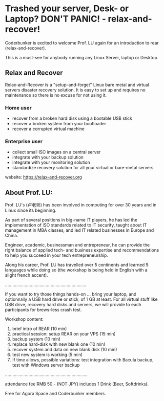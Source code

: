 # Trashed your server, Desk- or Laptop? DON'T PANIC! - relax-and-recover!

Coderbunker is excited to welcome Prof. LU again for an introduction to rear (relax-and-recover).

This is a must-see for anybody running any Linux Server, laptop or Desktop.

## Relax and Recover

Relax-and-Recover is a "setup-and-forget" Linux bare metal and virtual servers disaster recovery solution. It is easy to set up and requires no maintenance so there is no excuse for not using it.

### Home user
- recover from a broken hard disk using a bootable USB stick
- recover a broken system from your bootloader
- recover a corrupted virtual machine

### Enterprise user
- collect small ISO images on a central server
- integrate with your backup solution
- integrate with your monitoring solution
- standardize recovery solution for all your virtual or bare-metal servers

website: https://relax-and-recover.org


## About Prof. LU:

Prof. LU's (卢老师) has been involved in computing for over 30 years and in Linux since its beginning.

As part of several positions in big-name IT players, he has led the implementation of ISO standards related to IT security,  taught about IT management in MBA classes, and led IT related businesses in Europe and China.

Engineer, academic, businessman and entrepreneur, he can provide the right balance of applied tech- and business expertise and recommendations to help you succeed in your tech entrepreneurship.

Along his career, Prof. LU has travelled over 5 continents and learned 5 languages while doing so (the workshop is being held in English with a slight french accent).

..................................................................

If you want to try those things hands-on ... bring your laptop, and optionnally a USB hard drive or stick, of 1 GB at least. For all virtual stuff like USB drive, recovery hard disks and servers, we will provide to each participants for brews-less crash test.

Workshop content:

1. brief intro of REAR (10 min)
2. practical session: setup REAR on your VPS (15 min)
3. backup system (10 min)
4. replace hard-disk with new blank one (10 min)
5. recover system and data on new blank disk (10 min)
6. test new system is working (5 min)
7. If time allows, possible variations: test integration with Bacula backup, test with Windows server backup

...................................................................

attendance fee RMB 50.- (NOT JPY) includes 1 Drink (Beer, Softdrinks).

Free for Agora Space and Coderbunker members.
